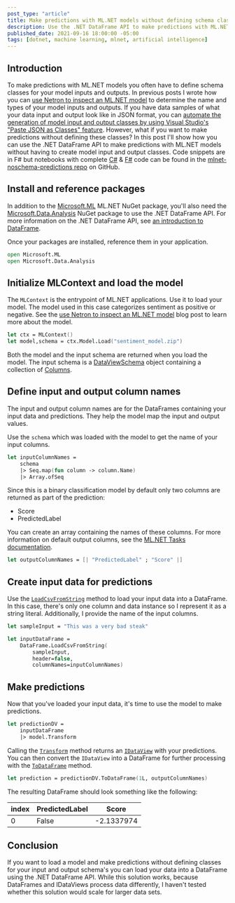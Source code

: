 ```yaml
---
post_type: "article" 
title: Make predictions with ML.NET models without defining schema classes
description: Use the .NET DataFrame API to make predictions with ML.NET models without defining model input and output schema classes. 
published_date: 2021-09-16 18:00:00 -05:00
tags: [dotnet, machine learning, mlnet, artificial intelligence]
---
```


## Introduction

To make predictions with ML.NET models you often have to define schema classes for your model inputs and outputs. In previous posts I wrote how you can [use Netron to inspect an ML.NET model](/posts/inspect-mlnet-models-netron/) to determine the name and types of your model inputs and outputs. If you have data samples of what your data input and output look like in JSON format, you can [automate the generation of model input and output classes by using Visual Studio's "Paste JSON as Classes" feature](/posts/vs-automate-mlnet-schema-generation/). However, what if you want to make predictions without defining these classes? In this post I'll show how you can use the .NET DataFrame API to make predictions with ML.NET models without having to create model input and output classes. Code snippets are in F# but notebooks with complete [C#](https://github.com/lqdev/mlnet-noschema-predictions/blob/main/CSharp-NB.ipynb) & [F#](https://github.com/lqdev/mlnet-noschema-predictions/blob/main/FSharp-NB.ipynb) code can be found in the [mlnet-noschema-predictions repo](https://github.com/lqdev/mlnet-noschema-predictions) on GitHub.

## Install and reference packages

In addition to the [Microsoft.ML](https://www.nuget.org/packages/Microsoft.ML/) ML.NET NuGet package, you'll also need the [Microsoft.Data.Analysis](https://www.nuget.org/packages/Microsoft.Data.Analysis/) NuGet package to use the .NET DataFrame API. For more information on the .NET DataFrame API, see [an introduction to DataFrame](https://devblogs.microsoft.com/dotnet/an-introduction-to-dataframe/).

Once your packages are installed, reference them in your application.

```fsharp
open Microsoft.ML
open Microsoft.Data.Analysis
```

## Initialize MLContext and load the model

The `MLContext` is the entrypoint of ML.NET applications. Use it to load your model. The model used in this case categorizes sentiment as positive or negative. See the [use Netron to inspect an ML.NET model](/posts/inspect-mlnet-models-netron/) blog post to learn more about the model.

```fsharp
let ctx = MLContext()
let model,schema = ctx.Model.Load("sentiment_model.zip")
```

Both the model and the input schema are returned when you load the model. The input schema is a [DataViewSchema](https://docs.microsoft.com/dotnet/api/microsoft.ml.dataviewschema?view=ml-dotnet) object containing a collection of [Columns](https://docs.microsoft.com/dotnet/api/microsoft.ml.dataviewschema.column?view=ml-dotnet).

## Define input and output column names

The input and output column names are for the DataFrames containing your input data and predictions. They help the model map the input and output values.

Use the `schema` which was loaded with the model to get the name of your input columns.

```fsharp
let inputColumnNames = 
    schema 
    |> Seq.map(fun column -> column.Name) 
    |> Array.ofSeq
```

Since this is a binary classification model by default only two columns are returned as part of the prediction:

- Score
- PredictedLabel

You can create an array containing the names of these columns. For more information on default output columns, see the [ML.NET Tasks documentation](https://docs.microsoft.com/dotnet/machine-learning/resources/tasks#binary-classification-inputs-and-outputs).

```fsharp
let outputColumnNames = [| "PredictedLabel" ; "Score" |]
```

## Create input data for predictions

Use the [`LoadCsvFromString`](https://docs.microsoft.com/dotnet/api/microsoft.data.analysis.dataframe.loadcsvfromstring?view=ml-dotnet-preview#Microsoft_Data_Analysis_DataFrame_LoadCsvFromString_System_String_System_Char_System_Boolean_System_String___System_Type___System_Int64_System_Int32_System_Boolean_) method to load your input data into a DataFrame. In this case, there's only one column and data instance so I represent it as a string literal. Additionally, I provide the name of the input columns.

```fsharp
let sampleInput = "This was a very bad steak"

let inputDataFrame = 
    DataFrame.LoadCsvFromString(
        sampleInput, 
        header=false, 
        columnNames=inputColumnNames)
```

## Make predictions

Now that you've loaded your input data, it's time to use the model to make predictions.

```fsharp
let predictionDV = 
    inputDataFrame 
    |> model.Transform 
```

Calling the [`Transform`](https://docs.microsoft.com/dotnet/api/microsoft.ml.itransformer.transform?view=ml-dotnet#Microsoft_ML_ITransformer_Transform_Microsoft_ML_IDataView_) method  returns an [`IDataView`](https://docs.microsoft.com/dotnet/api/microsoft.ml.idataview?view=ml-dotnet) with your predictions. You can then convert the `IDataView` into a DataFrame for further processing with the [`ToDataFrame`](https://docs.microsoft.com/dotnet/api/microsoft.ml.idataviewextensions.todataframe?view=ml-dotnet-preview) method.

```fsharp
let prediction = predictionDV.ToDataFrame(1L, outputColumnNames)
```

The resulting DataFrame should look something like the following:

| index | PredictedLabel | Score | 
|---|---|---|
|0 |False | -2.1337974 |

## Conclusion

If you want to load a model and make predictions without defining  classes for your input and output schema's you can load your data into a DataFrame using the .NET DataFrame API. While this solution works, because DataFrames and IDataViews process data differently, I haven't tested whether this solution would scale for larger data sets.
